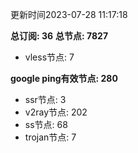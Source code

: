 更新时间2023-07-28 11:17:18

**总订阅: 36**
**总节点: 7827**
- vless节点: 7

**google ping有效节点: 280**
- ssr节点: 3
- v2ray节点: 202
- ss节点: 68
- trojan节点: 7
